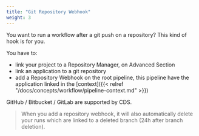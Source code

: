 ```yaml
---
title: "Git Repository Webhook"
weight: 3
---
```


You want to run a workflow after a git push on a repository? This kind of hook is for you.

You have to:

* link your project to a Repository Manager, on Advanced Section
* link an application to a git repository
* add a Repository Webhook on the root pipeline, this pipeline have the application linked in the [context]({{< relref "/docs/concepts/workflow/pipeline-context.md" >}})

GitHub / Bitbucket / GitLab are supported by CDS.

> When you add a repository webhook, it will also automatically delete your runs which are linked to a deleted branch (24h after branch deletion).
